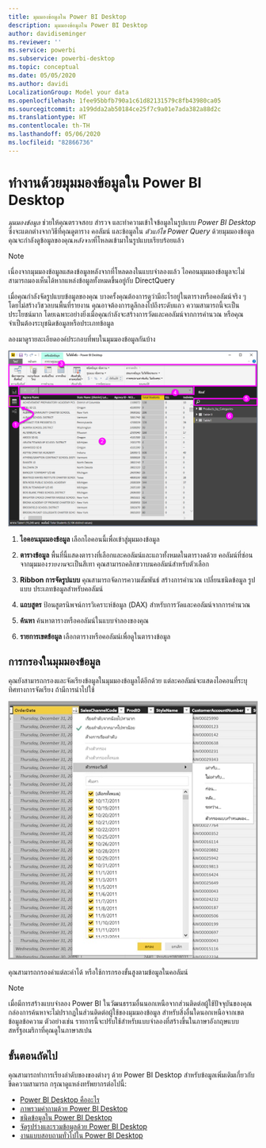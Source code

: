 ```yaml
---
title: มุมมองข้อมูลใน Power BI Desktop
description: มุมมองข้อมูลใน Power BI Desktop
author: davidiseminger
ms.reviewer: ''
ms.service: powerbi
ms.subservice: powerbi-desktop
ms.topic: conceptual
ms.date: 05/05/2020
ms.author: davidi
LocalizationGroup: Model your data
ms.openlocfilehash: 1fee95bbfb790a1c61d82131579c8fb43980ca05
ms.sourcegitcommit: a199dda2ab50184ce25f7c9a01e7ada382a88d2c
ms.translationtype: HT
ms.contentlocale: th-TH
ms.lasthandoff: 05/06/2020
ms.locfileid: "82866736"
---
```

# <a name="work-with-data-view-in-power-bi-desktop"></a>ทำงานด้วยมุมมองข้อมูลใน Power BI Desktop

*มุมมองข้อมูล* ช่วยให้คุณตรวจสอบ สำรวจ และทำความเข้าใจข้อมูลในรูปแบบ *Power BI Desktop* ซึ่งจะแตกต่างจากวิธีที่คุณดูตาราง คอลัมน์ และข้อมูลใน *ตัวแก้ไข Power Query* ด้วยมุมมองข้อมูล คุณจะกำลังดูข้อมูลของคุณ*หลังจาก*ที่โหลดเข้ามาในรูปแบบเรียบร้อยแล้ว

> [!NOTE]
> เนื่องจากมุมมองข้อมูลแสดงข้อมูลหลังจากที่โหลดลงในแบบจำลองแล้ว ไอคอนมุมมองข้อมูลจะไม่สามารถมองเห็นได้หากแหล่งข้อมูลทั้งหมดขึ้นอยู่กับ DirectQuery 

เมื่อคุณกำลังจัดรูปแบบข้อมูลของคุณ บางครั้งคุณต้องการดูว่ามีอะไรอยู่ในตารางหรือคอลัมน์จริง ๆ โดยไม่สร้างวิชวลบนพื้นที่รายงาน คุณอาจต้องการดูลึกลงไปถึงระดับแถว ความสามารถนี้จะเป็นประโยชน์มาก โดยเฉพาะอย่างยิ่งเมื่อคุณกำลังจะสร้างการวัดและคอลัมน์จากการคำนวณ หรือคุณจำเป็นต้องระบุชนิดข้อมูลหรือประเภทข้อมูล

ลองมาดูรายละเอียดองค์ประกอบที่พบในมุมมองข้อมูลกันบ้าง

![มุมมองข้อมูลใน Power BI Desktop](media/desktop-data-view/dataview_fullscreen.png)

1. **ไอคอนมุมมองข้อมูล** เลือกไอคอนนี้เพื่อเข้าสู่มุมมองข้อมูล

2. **ตารางข้อมูล** พื้นที่นี้แสดงตารางที่เลือกและคอลัมน์และแถวทั้งหมดในตารางดด้วย คอลัมน์ที่ซ่อนจากมุมมอง*รายงาน*จะเป็นสีเทา คุณสามารถคลิกขวาบนคอลัมน์สำหรับตัวเลือก

3. **Ribbon การจัดรูปแบบ** คุณสามารถจัดการความสัมพันธ์ สร้างการคำนวณ เปลี่ยนชนิดข้อมูล รูปแบบ ประเภทข้อมูลสำหรับคอลัมน์

4. **แถบสูตร** ป้อนสูตรนิพจน์การวิเคราะห์ข้อมูล (DAX) สำหรับการวัดและคอลัมน์จากการคำนวณ

5. **ค้นหา** ค้นหาตารางหรือคอลัมน์ในแบบจำลองของคุณ

6. **รายการเขตข้อมูล** เลือกตารางหรือคอลัมน์เพื่อดูในตารางข้อมูล

## <a name="filtering-in-data-view"></a>การกรองในมุมมองข้อมูล

คุณยังสามารถกรองและจัดเรียงข้อมูลในมุมมองข้อมูลได้อีกด้วย แต่ละคอลัมน์จะแสดงไอคอนที่ระบุทิศทางการจัดเรียง ถ้ามีการนำไปใช้

![เรียงลำดับและกรองในมุมมองข้อมูลใน Power BI Desktop](media/desktop-data-view/dataview_sort-and-filter.png)

คุณสามารถกรองค่าแต่ละค่าได้ หรือใช้การกรองขั้นสูงตามข้อมูลในคอลัมน์

> [!NOTE]
> เมื่อมีการสร้างแบบจำลอง Power BI ในวัฒนธรรมอื่นนอกเหนือจากส่วนติดต่อผู้ใช้ปัจจุบันของคุณ กล่องการค้นหาจะไม่ปรากฏในส่วนติดต่อผู้ใช้ของมุมมองข้อมูล สำหรับสิ่งอื่นใดนอกเหนือจากเขตข้อมูลข้อความ ตัวอย่างเช่น รายการนี้จะปรับใช้สำหรับแบบจำลองที่สร้างขึ้นในภาษาอังกฤษแบบสหรัฐอเมริกาที่คุณดูในภาษาสเปน


## <a name="next-steps"></a>ขั้นตอนถัดไป

คุณสามารถทำการเรียงลำดับของของต่างๆ ด้วย Power BI Desktop สำหรับข้อมูลเพิ่มเติมเกี่ยวกับขีดความสามารถ กรุณาดูแหล่งทรัพยากรต่อไปนี้:

* [Power BI Desktop คืออะไร](desktop-what-is-desktop.md)
* [ภาพรวมคำถามด้วย Power BI Desktop](desktop-query-overview.md)
* [ชนิดข้อมูลใน Power BI Desktop](desktop-data-types.md)
* [จัดรูปร่างและรวมข้อมูลด้วย Power BI Desktop](desktop-shape-and-combine-data.md)
* [งานแบบสอบถามทั่วไปใน Power BI Desktop](desktop-common-query-tasks.md)
